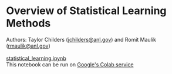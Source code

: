 # Overview of Statistical Learning Methods
Authors: Taylor Childers (jchilders@anl.gov) and Romit Maulik (rmaulik@anl.gov) <br>
<br>
[statistical_learning.ipynb](statistical_learning.ipynb) <br>
This notebook can be run on [Google's Colab service](https://colab.research.google.com/)
